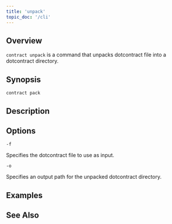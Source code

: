 ```yaml
---
title: 'unpack'
topic_doc: '/cli'
---
```


## Overview

`contract unpack` is a command that unpacks dotcontract file into a dotcontract directory.

## Synopsis

```
contract pack
```

## Description


## Options

```flags
-f
```
Specifies the dotcontract file to use as input.

```flags
-o
```
Specifies an output path for the unpacked dotcontract directory.

## Examples

## See Also
